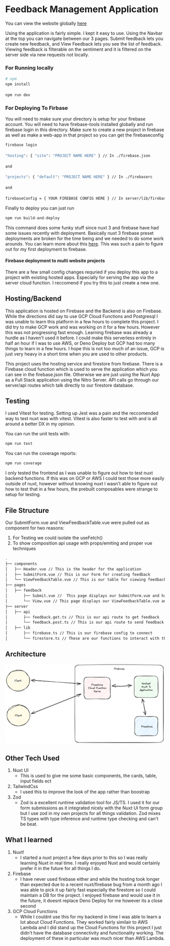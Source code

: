 # Feedback Management Application

You can view the website globally [here](https://feedback-management-92e11.web.app)

Using the application is fairly simple. I kept it easy to use. Using the Navbar at the top you can navigate between our 3 pages. Submit feedback lets you create new feedback, and View Feedback lets you see the list of feedback. Viewing feedback is filterable on the sentiment and it is filtered on the server side via new requests not locally.

### For Running locally

```bash
# npm
npm install

npm run dev
```

### For Deploying To Firbase

You will need to make sure your directory is setup for your firebase account. You will need to have firebase-tools installed globally and run firebase login in this directory. Make sure to create a new project in firebase as well as make a web-app in that project so you can get the firebaseconfig

```bash
firebase login

"hosting": { "site": "PROJECT NAME HERE" } // In ./firebase.json

and

"projects": { "default": "PROJECT NAME HERE" } // In ./firebaserc

and

firebaseConfig = { YOUR FIREBASE CONFIG HERE } // In server/lib/firebase.ts
```

Finally to deploy you can just run

```bash
npm run build-and-deploy
```

This command does some funky stuff since nuxt 3 and firebase have had some issues recently with deployment. Basically nuxt 3 firebase preset deployments are broken for the time being and we needed to do some work arounds. You can learn more about this [here](https://github.com/nuxt/nuxt/issues/23496). This was such a pain to figure out for my first deployment to firebase.

#### Firebase deployment to multi website projects

There are a few small config changes requried if you deploy this app to a project with existing hosted apps. Especially for serving the app via the server cloud function. I reccomend if you try this to just create a new one.

## Hosting/Backend

This application is hosted on Firebase and the Backend is also on Firebase. While the directions did say to use GCP Cloud Functions and Postgresql I was unable to learn this platform in a few hours to complete this project. I did try to make GCP work and was working on it for a few hours. However this was not progressing fast enough. Learning firebase was already a hurdle as I haven't used it before. I could make this serverless entirely in half an hour if I was to use AWS, or Deno Deploy but GCP had too many things to learn in a few hours. I hope this is not too much of an issue, GCP is just very heavy in a short time when you are used to other products.

This project uses the hosting service and firestore from firebase. There is a Firebase cloud function which is used to serve the application which you can see in the firebase.json file. Otherwise we are just using the Nuxt App as a Full Stack application using the Nitro Server. API calls go through our server/api routes which talk directly to our firestore database.

## Testing

I used Vitest for testing. Setting up Jest was a pain and the reccomended way to test nuxt was with vitest. Vitest is also faster to test with and is all around a better DX in my opinion.

You can run the unit tests with:

```bash
npm run test
```

You can run the coverage reports:

```bash
npm run coverage
```

I only tested the frontend as I was unable to figure out how to test nuxt backend functions. If this was on GCP or AWS I could test those more easily outside of nuxt, however without knowing nuxt I wasn't able to figure out how to test that in a few hours, the prebuilt composables were strange to setup for testing.

## File Structure

Our SubmitForm.vue and ViewFeedbackTable.vue were pulled out as component for two reasons:

1. For Testing we could isolate the useFetch()
2. To show composition api usage with props/emiting and proper vue techniques

```bash
.
├── components
│   ├── Header.vue // This is the header for the application
│   ├── SubmitForm.vue // This is our Form for creating feedback
│   └── ViewFeedbackTable.vue // This is our table for viewing feedback
├── pages
│   ├── feedback
│       ├── Submit.vue //  This page displays our SubmitForm.vue and handles posting our feedback to the DB
│       └── View.vue // This page displays our ViewFeedbackTable.vue and handles getting our feedback from the DB
├── server
│   ├── api
│       ├── feedback.get.ts // This is our api route to get feedback
│       └── feedback.post.ts // This is our api route to send feedback
│   ├── lib
│       ├── firebase.ts // This is our firebase config to connect
│       └── firestore.ts // These are our functions to interact with the firestore DB
```

## Architecture

![alt text](./readme-images/Feedback-Management-Arch.png)

## Other Tech Used

1. Nuxt UI
   - This is used to give me some basic components, the cards, table, input fields ect
2. TailwindCss
   - I used this to improve the look of the app rather than boostrap
3. Zod
   - Zod is a excellent runtime validation tool for JS/TS. I used it for our form submissions as it integrated nicely with the Nuxt UI form group but I use zod in my own projects for all things validation. Zod mixes TS types with type inference and runtime type checking and can't be beat.

## What I learned

1. Nuxt!
   - I started a nuxt project a few days prior to this so I was really learning Nuxt in real time. I really enjoyed Nuxt and would certainly prefer it in the future for all things I do.
2. Firebase
   - I have never used firebase either and while the hosting took longer than expected due to a recent nuxt/firebase bug from a month ago I was able to pick it up fairly fast especially the firestore so I could maintain a DB for the project. I enjoyed firebase and would use it in the future, it doesnt replace Deno Deploy for me however its a close second
3. GCP Cloud Functions
   - While I couldnt use this for my backend in time I was able to learn a lot about Cloud Functions. They worked fairly similair to AWS Lambda and I did stand up the Cloud Functions for this project I just didn't have the database connectivity and functionality working. The deployment of these in particular was much nicer than AWS Lambda.

